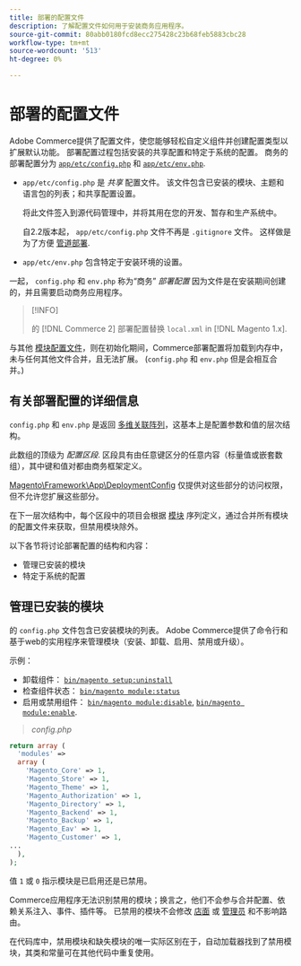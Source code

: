 ```yaml
---
title: 部署的配置文件
description: 了解配置文件如何用于安装商务应用程序。
source-git-commit: 80abb0180fcd8ecc275428c23b68feb5883cbc28
workflow-type: tm+mt
source-wordcount: '513'
ht-degree: 0%

---
```



# 部署的配置文件

Adobe Commerce提供了配置文件，使您能够轻松自定义组件并创建配置类型以扩展默认功能。 部署配置过程包括安装的共享配置和特定于系统的配置。 商务的部署配置分为 [`app/etc/config.php`](../reference/config-reference-configphp.md) 和 [`app/etc/env.php`](../reference/config-reference-envphp.md).

- `app/etc/config.php` 是 _共享_ 配置文件。
该文件包含已安装的模块、主题和语言包的列表；和共享配置设置。

   将此文件签入到源代码管理中，并将其用在您的开发、暂存和生产系统中。

   自2.2版本起， `app/etc/config.php` 文件不再是 `.gitignore` 文件。
这样做是为了方便 [管道部署](../deployment/technical-details.md).

- `app/etc/env.php` 包含特定于安装环境的设置。

一起， `config.php` 和 `env.php` 称为“商务” _部署配置_ 因为文件是在安装期间创建的，并且需要启动商务应用程序。

>[!INFO]
>
>的 [!DNL Commerce 2] 部署配置替换 `local.xml` in [!DNL Magento 1.x].

与其他 [模块配置文件](../reference/module-files.md)，则在初始化期间，Commerce部署配置将加载到内存中，未与任何其他文件合并，且无法扩展。 (`config.php` 和 `env.php` 但是会相互合并。)

## 有关部署配置的详细信息

`config.php` 和 `env.php` 是返回 [多维关联阵列](https://www.w3schools.com:443/php/php_arrays.asp)，这基本上是配置参数和值的层次结构。

此数组的顶级为 _配置区段_. 区段具有由任意键区分的任意内容（标量值或嵌套数组），其中键和值对都由商务框架定义。

[Magento\Framework\App\DeploymentConfig](https://github.com/magento/magento2/blob/2.4/lib/internal/Magento/Framework/App/DeploymentConfig.php) 仅提供对这些部分的访问权限，但不允许您扩展这些部分。

在下一层次结构中，每个区段中的项目会根据 [模块](https://glossary.magento.com/module) 序列定义，通过合并所有模块的配置文件来获取，但禁用模块除外。

以下各节将讨论部署配置的结构和内容：

- 管理已安装的模块
- 特定于系统的配置

## 管理已安装的模块

的 `config.php` 文件包含已安装模块的列表。 Adobe Commerce提供了命令行和基于web的实用程序来管理模块（安装、卸载、启用、禁用或升级）。

示例：

- 卸载组件： [`bin/magento setup:uninstall`](https://devdocs.magento.com/guides/v2.4/install-gde/install/cli/install-cli-uninstall.html)
- 检查组件状态： [`bin/magento module:status`](https://devdocs.magento.com/guides/v2.4/reference/cli/magento.html#modulestatus)
- 启用或禁用组件： [`bin/magento module:disable`](https://devdocs.magento.com/guides/v2.4/install-gde/install/cli/install-cli-subcommands-enable.html#instgde-cli-subcommands-enable-disable), [`bin/magento module:enable`](https://devdocs.magento.com/guides/v2.4/install-gde/install/cli/install-cli-subcommands-enable.html#instgde-cli-subcommands-enable-disable).

> _config.php_

```php
return array (
  'modules' =>
  array (
    'Magento_Core' => 1,
    'Magento_Store' => 1,
    'Magento_Theme' => 1,
    'Magento_Authorization' => 1,
    'Magento_Directory' => 1,
    'Magento_Backend' => 1,
    'Magento_Backup' => 1,
    'Magento_Eav' => 1,
    'Magento_Customer' => 1,
...
  ),
);
```

值 `1` 或 `0` 指示模块是已启用还是已禁用。

Commerce应用程序无法识别禁用的模块；换言之，他们不会参与合并配置、依赖关系注入、事件、插件等。 已禁用的模块不会修改 [店面](https://glossary.magento.com/storefront) 或 [管理员](https://glossary.magento.com/admin) 和不影响路由。

在代码库中，禁用模块和缺失模块的唯一实际区别在于，自动加载器找到了禁用模块，其类和常量可在其他代码中重复使用。
